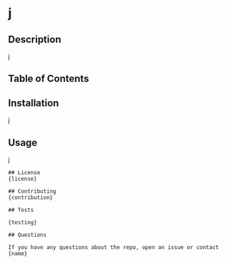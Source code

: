 # j

## Description  
j
    
## Table of Contents
    
## Installation
j
    
## Usage
j
    
    ## License
    {license}
    
    ## Contributing
    {contribution}
    
    ## Tests
    
    {testing}
    
    ## Questions
    
    If you have any questions about the repo, open an issue or contact {name}